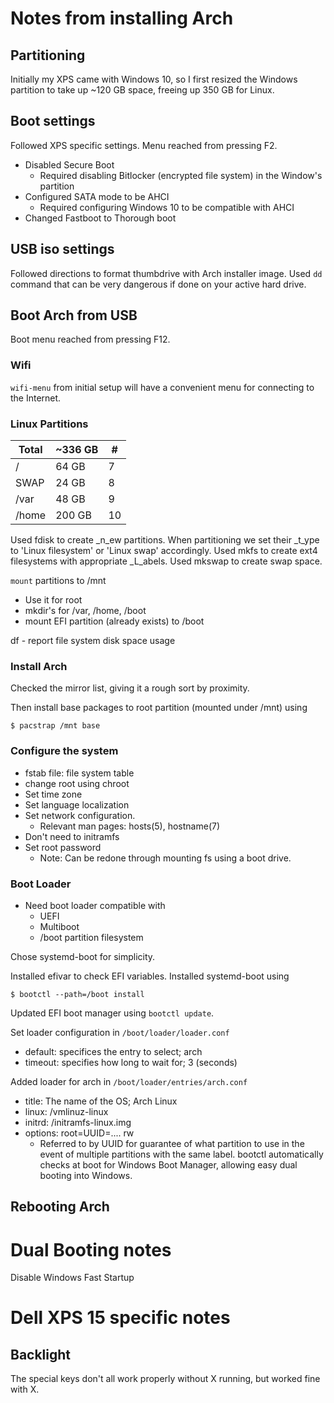 # Notes from installing Arch

## Partitioning

Initially my XPS came with Windows 10, so I first resized the Windows partition
to take up ~120 GB space, freeing up 350 GB for Linux.

## Boot settings

Followed XPS specific settings.
Menu reached from pressing F2.

- Disabled Secure Boot
    - Required disabling Bitlocker (encrypted file system) in the Window's partition
- Configured SATA mode to be AHCI
    - Required configuring Windows 10 to be compatible with AHCI
- Changed Fastboot to Thorough boot

## USB iso settings

Followed directions to format thumbdrive with Arch installer image.
Used `dd` command that can be very dangerous if done on your active hard drive.

## Boot Arch from USB

Boot menu reached from pressing F12.

### Wifi

`wifi-menu` from initial setup will have a convenient menu for connecting
to the Internet.

### Linux Partitions

| Total     | ~336 GB | #  |
| --------- | ------- | -- |
| /         |  64 GB  |  7 |
| SWAP      |  24 GB  |  8 |
| /var      |  48 GB  |  9 |
| /home     | 200 GB  | 10 | 

Used fdisk to create _n_ew partitions.
When partitioning we set their _t_ype to 'Linux filesystem' or 'Linux swap'
accordingly.
Used mkfs to create ext4 filesystems with appropriate _L_abels.
Used mkswap to create swap space.

`mount` partitions to /mnt
- Use it for root
- mkdir's for /var, /home, /boot
- mount EFI partition (already exists) to /boot

df - report file system disk space usage

### Install Arch

Checked the mirror list, giving it a rough sort by proximity.

Then install base packages to root partition (mounted under /mnt) using
```
$ pacstrap /mnt base
```

### Configure the system

- fstab file: file system table
- change root using chroot
- Set time zone
- Set language localization
- Set network configuration.
    - Relevant man pages: hosts(5), hostname(7)
- Don't need to initramfs
- Set root password
    - Note: Can be redone through mounting fs using a boot drive.

### Boot Loader

- Need boot loader compatible with
    - UEFI
    - Multiboot
    - /boot partition filesystem

Chose systemd-boot for simplicity.

Installed efivar to check EFI variables.
Installed systemd-boot using
```
$ bootctl --path=/boot install
```
Updated EFI boot manager using `bootctl update`.

Set loader configuration in `/boot/loader/loader.conf`
- default: specifices the entry to select; arch
- timeout: specifies how long to wait for; 3 (seconds)

Added loader for arch in `/boot/loader/entries/arch.conf`
- title: The name of the OS; Arch Linux
- linux: /vmlinuz-linux
- initrd: /initramfs-linux.img
- options: root=UUID=.... rw
    - Referred to by UUID for guarantee of what partition to use in the
    event of multiple partitions with the same label.
bootctl automatically checks at boot for Windows Boot Manager, allowing
easy dual booting into Windows.

## Rebooting Arch

# Dual Booting notes

Disable Windows Fast Startup

# Dell XPS 15 specific notes

## Backlight

The special keys don't all work properly without X running, but worked
fine with X.
